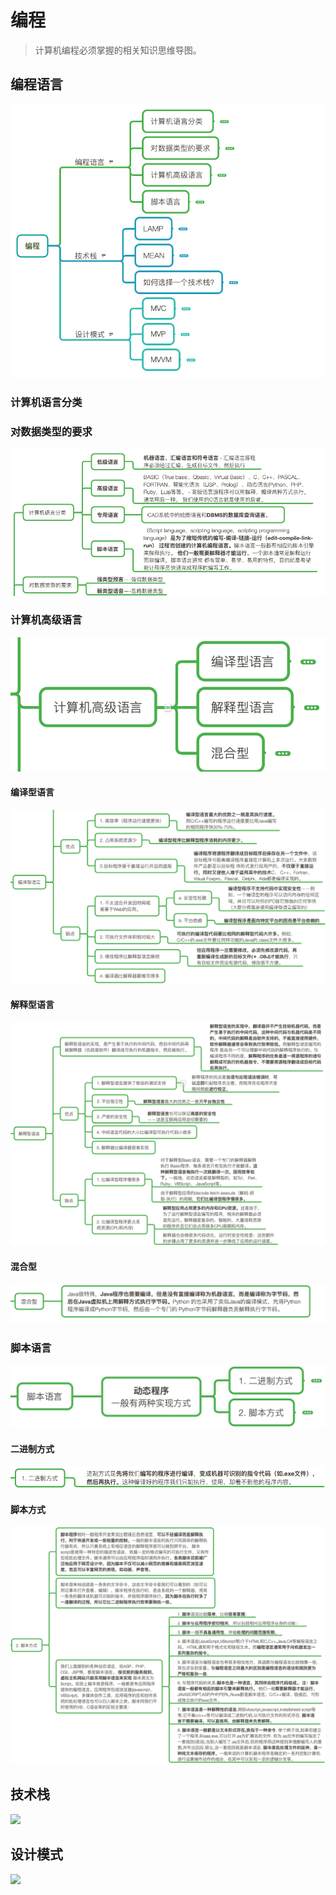 # 编程

> 计算机编程必须掌握的相关知识思维导图。

## 编程语言

![计算机语言](./images/coding/00编程.png )

### 计算机语言分类

### 对数据类型的要求

![计算机语言分类](./images/coding/01编程语言01.png)

### 计算机高级语言

![计算机高级语言](./images/coding/01计算机高级语言01.png ':size=450x200')

#### 编译型语言

![编译型语言](./images/coding/01计算机高级语言02.png)

#### 解释型语言

![解释型语言](./images/coding/01计算机高级语言03.png)

#### 混合型

![混合型](./images/coding/01计算机高级语言04.png)

### 脚本语言

![脚本语言](./images/coding/01脚本语言01.png)

#### 二进制方式

![脚本语言](./images/coding/01脚本语言02.png)

#### 脚本方式

![脚本语言](./images/coding/01脚本语言03.png)

## 技术栈

![](./images/coding/)

## 设计模式

![](./images/coding/)